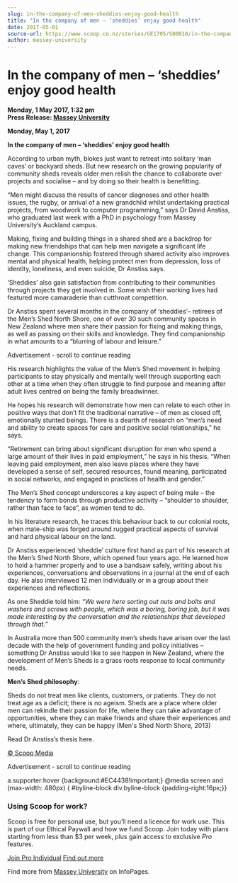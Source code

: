 ```yaml
---
slug: in-the-company-of-men-sheddies-enjoy-good-health
title: "In the company of men – ‘sheddies’ enjoy good health"
date: 2017-05-01
source-url: https://www.scoop.co.nz/stories/GE1705/S00010/in-the-company-of-men-sheddies-enjoy-good-health.htm
author: massey-university
---
```

In the company of men – ‘sheddies’ enjoy good health
====================================================

**Monday, 1 May 2017, 1:32 pm**  
**Press Release: [Massey University](https://info.scoop.co.nz/Massey_University)**

**Monday, May 1, 2017**

**In the company of men – ‘sheddies’ enjoy good health**

According to urban myth, blokes just want to retreat into solitary ‘man caves’ or backyard sheds. But new research on the growing popularity of community sheds reveals older men relish the chance to collaborate over projects and socialise – and by doing so their health is benefitting.

“Men might discuss the results of cancer diagnoses and other health issues, the rugby, or arrival of a new grandchild whilst undertaking practical projects, from woodwork to computer programming,” says Dr David Anstiss, who graduated last week with a PhD in psychology from Massey University’s Auckland campus.

Making, fixing and building things in a shared shed are a backdrop for making new friendships that can help men navigate a significant life change. This companionship fostered through shared activity also improves mental and physical health, helping protect men from depression, loss of identity, loneliness, and even suicide, Dr Anstiss says.

‘Sheddies’ also gain satisfaction from contributing to their communities through projects they get involved in. Some wish their working lives had featured more camaraderie than cutthroat competition.

Dr Anstiss spent several months in the company of ‘sheddies’– retirees of the Men’s Shed North Shore, one of over 30 such community spaces in New Zealand where men share their passion for fixing and making things, as well as passing on their skills and knowledge. They find companionship in what amounts to a “blurring of labour and leisure.”

Advertisement - scroll to continue reading





His research highlights the value of the Men’s Shed movement in helping participants to stay physically and mentally well through supporting each other at a time when they often struggle to find purpose and meaning after adult lives centred on being the family breadwinner.

He hopes his research will demonstrate how men can relate to each other in positive ways that don’t fit the traditional narrative – of men as closed off, emotionally stunted beings. There is a dearth of research on “men’s need and ability to create spaces for care and positive social relationships,” he says.

“Retirement can bring about significant disruption for men who spend a large amount of their lives in paid employment,” he says in his thesis. “When leaving paid employment, men also leave places where they have developed a sense of self, secured resources, found meaning, participated in social networks, and engaged in practices of health and gender.”

The Men’s Shed concept underscores a key aspect of being male – the tendency to form bonds through productive activity – “shoulder to shoulder, rather than face to face”, as women tend to do.

In his literature research, he traces this behaviour back to our colonial roots, when mate-ship was forged around rugged practical aspects of survival and hard physical labour on the land.

Dr Anstiss experienced ‘sheddie’ culture first hand as part of his research at the Men’s Shed North Shore, which opened four years ago. He learned how to hold a hammer properly and to use a bandsaw safely, writing about his experiences, conversations and observations in a journal at the end of each day. He also interviewed 12 men individually or in a group about their experiences and reflections.

As one Sheddie told him: _“We were here sorting out nuts and bolts and washers and screws with people, which was a boring, boring job, but it was made interesting by the conversation and the relationships that developed through that.”_

In Australia more than 500 community men’s sheds have arisen over the last decade with the help of government funding and policy initiatives – something Dr Anstiss would like to see happen in New Zealand, where the development of Men’s Sheds is a grass roots response to local community needs.

**Men’s Shed philosophy**:

Sheds do not treat men like clients, customers, or patients. They do not treat age as a deficit; there is no ageism. Sheds are a place where older men can rekindle their passion for life, where they can take advantage of opportunities, where they can make friends and share their experiences and where, ultimately, they can be happy (Men's Shed North Shore, 2013)

Read Dr Anstiss’s thesis here.

  

[© Scoop Media](http://www.scoop.co.nz/about/terms.html)  

Advertisement - scroll to continue reading



a.supporter:hover {background:#EC4438!important;} @media screen and (max-width: 480px) { #byline-block div.byline-block {padding-right:16px;}}

### Using Scoop for work?

Scoop is free for personal use, but you’ll need a licence for work use. This is part of our Ethical Paywall and how we fund Scoop. Join today with plans starting from less than $3 per week, plus gain access to exclusive _Pro_ features.  
  
[Join Pro Individual](https://pro.scoop.co.nz/Individual/?from=ProIn24) [Find out more](https://pro.scoop.co.nz/using-scoop-for-work/?from=ProIn24)

Find more from [Massey University](https://info.scoop.co.nz/Massey_University) on InfoPages.